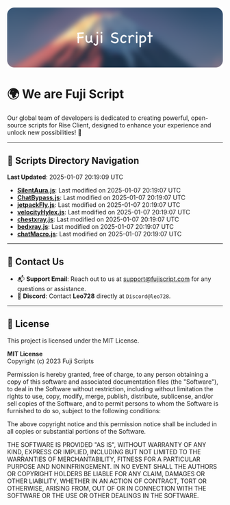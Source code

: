 ![Banner](.github/b.webp)

# 🌍 **We are Fuji Script**

Our global team of developers is dedicated to creating powerful, open-source scripts for Rise Client, designed to enhance your experience and unlock new possibilities! 🌟

---
<!-- SCRIPTS_NAVIGATION_START -->
## 📂 **Scripts Directory Navigation**

**Last Updated**: 2025-01-07 20:19:09 UTC

- **[SilentAura.js](scripts/SilentAura.js)**: Last modified on 2025-01-07 20:19:07 UTC
- **[ChatBypass.js](scripts/ChatBypass.js)**: Last modified on 2025-01-07 20:19:07 UTC
- **[jetpackFly.js](scripts/jetpackFly.js)**: Last modified on 2025-01-07 20:19:07 UTC
- **[velocityHylex.js](scripts/velocityHylex.js)**: Last modified on 2025-01-07 20:19:07 UTC
- **[chestxray.js](scripts/chestxray.js)**: Last modified on 2025-01-07 20:19:07 UTC
- **[bedxray.js](scripts/bedxray.js)**: Last modified on 2025-01-07 20:19:07 UTC
- **[chatMacro.js](scripts/chatMacro.js)**: Last modified on 2025-01-07 20:19:07 UTC

<!-- SCRIPTS_NAVIGATION_END -->

---

## 💬 **Contact Us**  
- 📬 **Support Email**: Reach out to us at [support@fujiscript.com](mailto:support@fujiscript.com) for any questions or assistance.  
- 💬 **Discord**: Contact **Leo728** directly at `Discord@leo728`.

---

## 📜 **License**

This project is licensed under the MIT License.  

**MIT License**  
Copyright (c) 2023 Fuji Scripts  

Permission is hereby granted, free of charge, to any person obtaining a copy of this software and associated documentation files (the "Software"), to deal in the Software without restriction, including without limitation the rights to use, copy, modify, merge, publish, distribute, sublicense, and/or sell copies of the Software, and to permit persons to whom the Software is furnished to do so, subject to the following conditions:  

The above copyright notice and this permission notice shall be included in all copies or substantial portions of the Software.  

THE SOFTWARE IS PROVIDED "AS IS", WITHOUT WARRANTY OF ANY KIND, EXPRESS OR IMPLIED, INCLUDING BUT NOT LIMITED TO THE WARRANTIES OF MERCHANTABILITY, FITNESS FOR A PARTICULAR PURPOSE AND NONINFRINGEMENT. IN NO EVENT SHALL THE AUTHORS OR COPYRIGHT HOLDERS BE LIABLE FOR ANY CLAIM, DAMAGES OR OTHER LIABILITY, WHETHER IN AN ACTION OF CONTRACT, TORT OR OTHERWISE, ARISING FROM, OUT OF OR IN CONNECTION WITH THE SOFTWARE OR THE USE OR OTHER DEALINGS IN THE SOFTWARE.  
